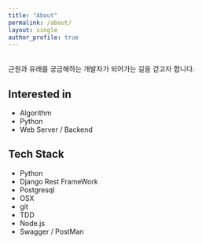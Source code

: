 ```yaml
---
title: "About"
permalink: /about/
layout: single
author_profile: true
---
```

\
근원과 유래를 궁금해하는 개발자가 되어가는 길을 걷고자 합니다.


## Interested in
- Algorithm
- Python
- Web Server / Backend

## Tech Stack
- Python
- Django Rest FrameWork
- Postgresql
- OSX
- git
- TDD
- Node.js
- Swagger / PostMan